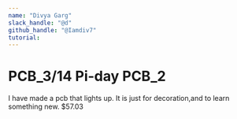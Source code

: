 ```yaml
---
name: "Divya Garg"
slack_handle: "@d"
github_handle: "@Iamdiv7"
tutorial: 
---
```


# PCB_3/14 Pi-day PCB_2

<!-- Describe your board in 2-3 sentences. What are you making? What will it do? --> I have made a pcb that lights up. It is just for decoration,and to learn something new.

<!-- How much is it going to cost? -->$57.03

<!-- Tell us a little bit about your design process. What were some challenges? What helped? ***Totally optional*** --> 
